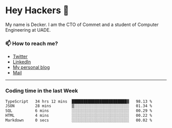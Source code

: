 # Hey Hackers 👋

My name is Decker. I am the CTO of Commet and a student of Computer Engineering at UADE.

### 📫 How to reach me?
- [Twitter](https://x.com/0xDecker) 
- [LinkedIn](https://www.linkedin.com/in/decker-urbano/) 
- [My personal blog](http://decker.sh) 
- [Mail](mailto:me@decker.sh)

---

### Coding time in the last Week

<!--START_SECTION:waka-->

```txt
TypeScript   34 hrs 12 mins  ████████████████████████▓   98.13 %
JSON         28 mins         ▒░░░░░░░░░░░░░░░░░░░░░░░░   01.34 %
SQL          6 mins          ░░░░░░░░░░░░░░░░░░░░░░░░░   00.29 %
HTML         4 mins          ░░░░░░░░░░░░░░░░░░░░░░░░░   00.22 %
Markdown     0 secs          ░░░░░░░░░░░░░░░░░░░░░░░░░   00.02 %
```

<!--END_SECTION:waka-->
